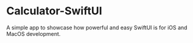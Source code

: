 # Calculator-SwiftUI
A simple app to showcase how powerful and easy SwiftUI is for iOS and MacOS development.
